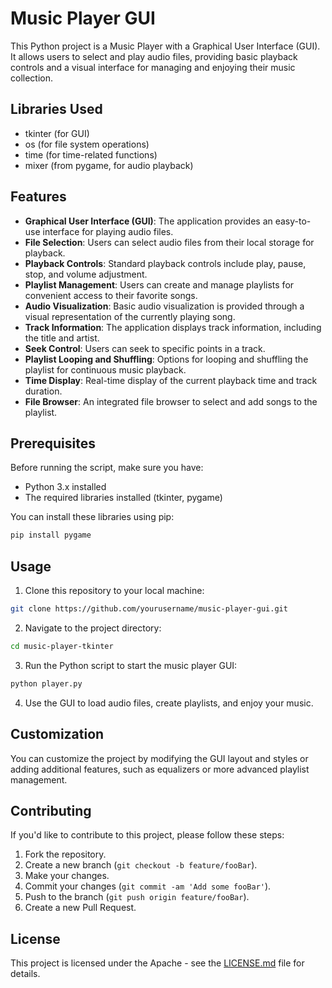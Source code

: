 
# Music Player GUI

This Python project is a Music Player with a Graphical User Interface (GUI). It allows users to select and play audio files, providing basic playback controls and a visual interface for managing and enjoying their music collection.

## Libraries Used

- tkinter (for GUI)
- os (for file system operations)
- time (for time-related functions)
- mixer (from pygame, for audio playback)

## Features

- **Graphical User Interface (GUI)**: The application provides an easy-to-use interface for playing audio files.
- **File Selection**: Users can select audio files from their local storage for playback.
- **Playback Controls**: Standard playback controls include play, pause, stop, and volume adjustment.
- **Playlist Management**: Users can create and manage playlists for convenient access to their favorite songs.
- **Audio Visualization**: Basic audio visualization is provided through a visual representation of the currently playing song.
- **Track Information**: The application displays track information, including the title and artist.
- **Seek Control**: Users can seek to specific points in a track.
- **Playlist Looping and Shuffling**: Options for looping and shuffling the playlist for continuous music playback.
- **Time Display**: Real-time display of the current playback time and track duration.
- **File Browser**: An integrated file browser to select and add songs to the playlist.

## Prerequisites

Before running the script, make sure you have:

- Python 3.x installed
- The required libraries installed (tkinter, pygame)

You can install these libraries using pip:

```bash
pip install pygame
```

## Usage

1. Clone this repository to your local machine:

```bash
git clone https://github.com/yourusername/music-player-gui.git
```

2. Navigate to the project directory:

```bash
cd music-player-tkinter
```

3. Run the Python script to start the music player GUI:

```bash
python player.py
```

4. Use the GUI to load audio files, create playlists, and enjoy your music.

## Customization

You can customize the project by modifying the GUI layout and styles or adding additional features, such as equalizers or more advanced playlist management.

## Contributing

If you'd like to contribute to this project, please follow these steps:

1. Fork the repository.
2. Create a new branch (`git checkout -b feature/fooBar`).
3. Make your changes.
4. Commit your changes (`git commit -am 'Add some fooBar'`).
5. Push to the branch (`git push origin feature/fooBar`).
6. Create a new Pull Request.

## License

This project is licensed under the Apache - see the [LICENSE.md](LICENSE.md) file for details.
